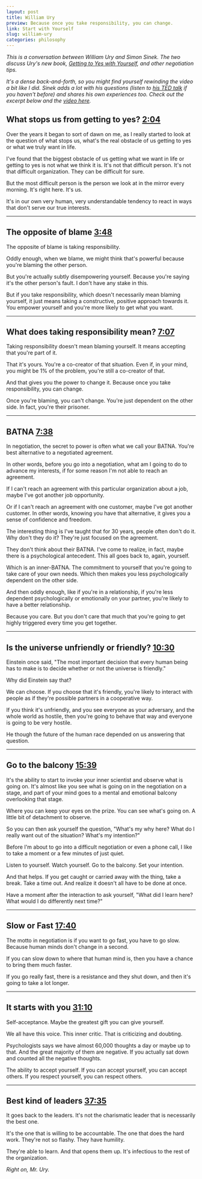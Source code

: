 ```yaml
---
layout: post
title: William Ury 
preview: Because once you take responsibility, you can change. 
link: Start with Yourself 
slug: william-ury
categories: philosophy  
---
```


*This is a conversation between William Ury and Simon Sinek. The two discuss Ury's new book, [Getting to Yes with Yourself](http://www.williamury.com/books/getting-to-yes-with-yourself/), and other negotiation tips.* 

*It's a dense back-and-forth, so you might find yourself rewinding the video a bit like I did. Sinek adds a lot with his questions (listen to [his TED talk](https://www.ted.com/talks/simon_sinek_how_great_leaders_inspire_action?language=en) if you haven't before) and shares his own experiences too. Check out the excerpt below and the [video here](https://www.youtube.com/watch?v=dqV6pjX_dP0).*


## What stops us from getting to yes? [2:04](https://youtu.be/dqV6pjX_dP0?t=2m4s)

Over the years it began to sort of dawn on me, as I really started to look at the question of what stops us, what's the real obstacle of us getting to yes or what we truly want in life. 

I've found that the biggest obstacle of us getting what we want in life or getting to yes is not what we think it is. It's not that difficult person. It's not that difficult organization. They can be difficult for sure. 

But the most difficult person is the person we look at in the mirror every morning. It's right here. It's us. 

It's in our own very human, very understandable tendency to react in ways that don't serve our true interests. 

* * * 

## The opposite of blame [3:48](https://youtu.be/dqV6pjX_dP0?t=3m48s) 

The opposite of blame is taking responsibility. 

Oddly enough, when we blame, we might think that's powerful because you're blaming the other person. 

But you're actually subtly disempowering yourself. Because you're saying it's the other person's fault. I don't have any stake in this. 

But if you take responsibility, which doesn't necessarily mean blaming yourself, it just means taking a constructive, positive approach towards it. You empower yourself and you're more likely to get what you want. 

* * * 

## What does taking responsibility mean? [7:07](https://youtu.be/dqV6pjX_dP0?t=7m07s) 

Taking responsibility doesn't mean blaming yourself. It means accepting that you're part of it. 

That it's yours. You're a co-creator of that situation. Even if, in your mind, you might be 1% of the problem, you're still a co-creator of that. 

And that gives you the power to change it. Because once you take responsibility, you can change. 

Once you're blaming, you can't change. You're just dependent on the other side. In fact, you're their prisoner. 

* * * 

## BATNA [7:38](https://youtu.be/dqV6pjX_dP0?t=7m38s)
 
In negotiation, the secret to power is often what we call your BATNA. You're best alternative to a negotiated agreement. 

In other words, before you go into a negotiation, what am I going to do to advance my interests, if for some reason I'm not able to reach an agreement. 

If I can't reach an agreement with this particular organization about a job, maybe I've got another job opportunity. 

Or if I can't reach an agreement with one customer, maybe I've got another customer. In other words, knowing you have that alternative, it gives you a sense of confidence and freedom. 

The interesting thing is I've taught that for 30 years, people often don't do it. Why don't they do it? They're just focused on the agreement. 

They don't think about their BATNA. I've come to realize, in fact, maybe there is a psychological antecedent. This all goes back to, again, yourself. 

Which is an inner-BATNA. The commitment to yourself that you're going to take care of your own needs. Which then makes you less psychologically dependent on the other side. 

And then oddly enough, like if you're in a relationship, if you're less dependent psychologically or emotionally on your partner, you're likely to have a better relationship. 

Because you care. But you don't care that much that you're going to get highly triggered every time you get together. 

* * * 

## Is the universe unfriendly or friendly? [10:30](https://youtu.be/dqV6pjX_dP0?t=10m30s) 

Einstein once said, "The most important decision that every human being has to make is to decide whether or not the universe is friendly." 

Why did Einstein say that? 

We can choose. If you choose that it's friendly, you're likely to interact with people as if they're possible partners in a cooperative way. 

If you think it's unfriendly, and you see everyone as your adversary, and the whole world as hostile, then you're going to behave that way and everyone is going to be very hostile. 

He though the future of the human race depended on us answering that question. 

* * * 

## Go to the balcony [15:39](https://youtu.be/dqV6pjX_dP0?t=15m39s) 

It's the ability to start to invoke your inner scientist and observe what is going on. It's almost like you see what is going on in the negotiation on a stage, and part of your mind goes to a mental and emotional balcony overlooking that stage. 

Where you can keep your eyes on the prize. You can see what's going on. A little bit of detachment to observe. 

So you can then ask yourself the question, "What's my why here? What do I really want out of the situation? What's my intention?"

Before I'm about to go into a difficult negotiation or even a phone call, I like to take a moment or a few minutes of just quiet. 

Listen to yourself. Watch yourself. Go to the balcony. Set your intention. 

And that helps. If you get caught or carried away with the thing, take a break. Take a time out. And realize it doesn't all have to be done at once. 

Have a moment after the interaction to ask yourself, "What did I learn here? What would I do differently next time?"

* * * 

## Slow or Fast [17:40](https://youtu.be/dqV6pjX_dP0?t=17m40s) 

The motto in negotiation is if you want to go fast, you have to go slow. Because human minds don't change in a second. 

If you can slow down to where that human mind is, then you have a chance to bring them much faster. 

If you go really fast, there is a resistance and they shut down, and then it's going to take a lot longer. 

* * * 

## It starts with you [31:10](https://youtu.be/dqV6pjX_dP0?t=31m10s) 

Self-acceptance. Maybe the greatest gift you can give yourself. 

We all have this voice. This inner critic. That is criticizing and doubting.

Psychologists says we have almost 60,000 thoughts a day or maybe up to that. And the great majority of them are negative. If you actually sat down and counted all the negative thoughts. 

The ability to accept yourself. If you can accept yourself, you can accept others. If you respect yourself, you can respect others. 

* * * 

## Best kind of leaders [37:35](https://youtu.be/dqV6pjX_dP0?t=37m35s)

It goes back to the leaders. It's not the charismatic leader that is necessarily the best one. 

It's the one that is willing to be accountable. The one that does the hard work. They're not so flashy. They have humility. 

They're able to learn. And that opens them up. It's infectious to the rest of the organization. 

*Right on, Mr. Ury.*
